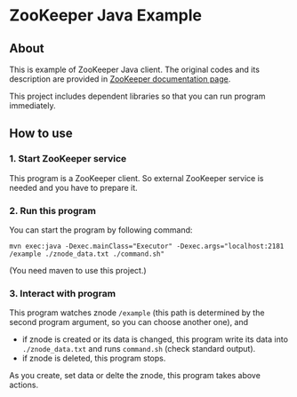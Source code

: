 # ZooKeeper Java Example

## About
This is example of ZooKeeper Java client.
The original codes and its description are provided in [ZooKeeper documentation page](http://zookeeper.apache.org/doc/r3.4.11/javaExample.html).

This project includes dependent libraries so that you can run program immediately.

## How to use

### 1\. Start ZooKeeper service 

This program is a ZooKeeper client.
So external ZooKeeper service is needed and you have to prepare it.


### 2\. Run this program

You can start the program by following command:

```
mvn exec:java -Dexec.mainClass="Executor" -Dexec.args="localhost:2181 /example ./znode_data.txt ./command.sh"
```

(You need maven to use this project.)


### 3\. Interact with program

This program watches znode ``/example`` (this path is determined by the second program argument, so you can choose another one), and

- if znode is created or its data is changed, this program  write its data into ``./znode_data.txt`` and runs ``command.sh`` (check standard output).
- if znode is deleted, this program stops.

As you create, set data or delte the znode, this program takes above actions.
